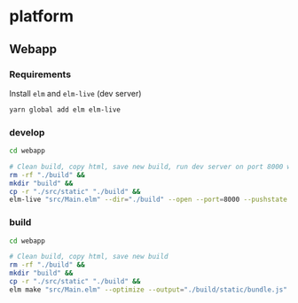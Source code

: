 # platform

## Webapp

### Requirements

Install `elm` and `elm-live` (dev server)

```bash
yarn global add elm elm-live
```

### develop

```bash
cd webapp

# Clean build, copy html, save new build, run dev server on port 8000 with time-travel debugger and open in browser
rm -rf "./build" &&
mkdir "build" &&
cp -r "./src/static" "./build" &&
elm-live "src/Main.elm" --dir="./build" --open --port=8000 --pushstate --start-page "static/index.html" -- --debug --output="./build/static/bundle.js"
```

### build

```bash
cd webapp

# Clean build, copy html, save new build
rm -rf "./build" &&
mkdir "build" &&
cp -r "./src/static" "./build" &&
elm make "src/Main.elm" --optimize --output="./build/static/bundle.js"
```
